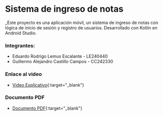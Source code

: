 # Sistema de ingreso de notas
_Este proyecto es una aplicación móvil, un sistema de ingreso de notas con lógica de inicio de sesión y registro de usuarios. Desarrollado con Kotlin en Android Studio.

### Integrantes:
* Eduardo Rodrigo Lemus Escalante - LE240440
* Guillermo Alejandro Castillo Campos - CC242330

### Enlace al video
* [Video Explicativo](https://youtu.be/yX_Ax8JMdsw){:target="_blank"}

### Documento PDF
* [Documento PDF](https://drive.google.com/file/d/15JKqXprFeDjqywVYwJ30VgYw2Z1dAlzg/view?usp=sharing){:target="_blank"}
